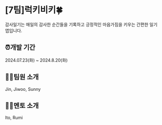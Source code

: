 # [7팀]럭키비키🍀
감사일기는 매일의 감사한 순간들을 기록하고 긍정적인 마음가짐을 키우는 간편한 일기 앱입니다.

## ⏰개발 기간
2024.07.23(화) ~ 2024.8.20(화)

## 🧑‍💻팀원 소개
Jin, Jiwoo, Sunny

## 🧑‍🏫멘토 소개
Ito, Rumi




